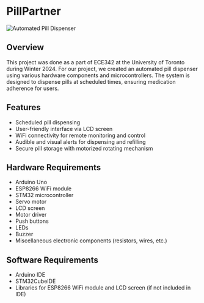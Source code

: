 # PillPartner 

![Automated Pill Dispenser](https://github.com/charlottepfritz/PillPartner/assets/133656144/830e4907-d379-437c-a257-d3d3e301c73a)
## Overview

This project was done as a part of ECE342 at the University of Toronto during Winter 2024. For our project, we created an automated pill dispenser using various hardware components and microcontrollers. The system is designed to dispense pills at scheduled times, ensuring medication adherence for users. 

## Features

- Scheduled pill dispensing
- User-friendly interface via LCD screen
- WiFi connectivity for remote monitoring and control
- Audible and visual alerts for dispensing and refilling
- Secure pill storage with motorized rotating mechanism

## Hardware Requirements

- Arduino Uno
- ESP8266 WiFi module
- STM32 microcontroller
- Servo motor
- LCD screen
- Motor driver
- Push buttons
- LEDs
- Buzzer
- Miscellaneous electronic components (resistors, wires, etc.)

## Software Requirements

- Arduino IDE
- STM32CubeIDE
- Libraries for ESP8266 WiFi module and LCD screen (if not included in IDE)

